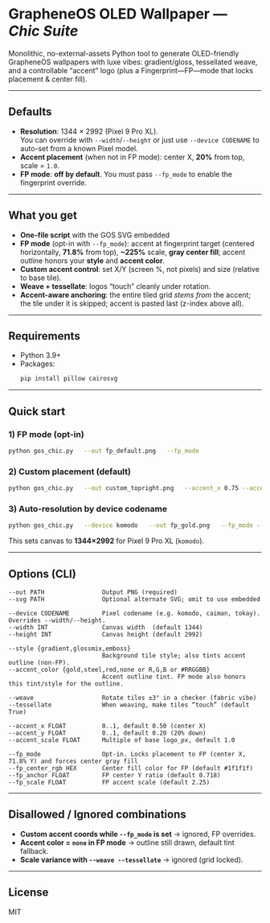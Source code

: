 # GrapheneOS OLED Wallpaper — *Chic Suite*

Monolithic, no-external-assets Python tool to generate OLED-friendly GrapheneOS wallpapers with luxe vibes: gradient/gloss, tessellated weave, and a controllable “accent” logo (plus a Fingerprint—FP—mode that locks placement & center fill).

---

## Defaults

- **Resolution**: 1344 × 2992 (Pixel 9 Pro XL).  
  You can override with `--width`/`--height` or just use `--device CODENAME` to auto-set from a known Pixel model.  
- **Accent placement** (when not in FP mode): center X, **20%** from top, scale = `1.0`.  
- **FP mode**: **off by default**. You must pass `--fp_mode` to enable the fingerprint override.

---

## What you get

- **One-file script** with the GOS SVG embedded
- **FP mode** (opt-in with `--fp_mode`): accent at fingerprint target (centered horizontally, **71.8%** from top), **~225%** scale, **gray center fill**; accent outline honors your **style** and **accent color**.
- **Custom accent control**: set X/Y (screen %, not pixels) and size (relative to base tile).
- **Weave + tessellate**: logos “touch” cleanly under rotation.
- **Accent-aware anchoring**: the entire tiled grid *stems from* the accent; the tile under it is skipped; accent is pasted last (z-index above all).

---

## Requirements

- Python 3.9+  
- Packages:
  ```bash
  pip install pillow cairosvg
  ```

---

## Quick start

### 1) FP mode (opt-in)
```bash
python gos_chic.py   --out fp_default.png   --fp_mode
```

### 2) Custom placement (default)
```bash
python gos_chic.py   --out custom_topright.png   --accent_x 0.75 --accent_y 0.15 --accent_scale 1.0   --style gradient --weave
```

### 3) Auto-resolution by device codename
```bash
python gos_chic.py   --device komodo   --out fp_gold.png   --fp_mode --style gradient --accent_color gold --weave
```
This sets canvas to **1344×2992** for Pixel 9 Pro XL (`komodo`).

---

## Options (CLI)

```text
--out PATH                Output PNG (required)
--svg PATH                Optional alternate SVG; omit to use embedded

--device CODENAME         Pixel codename (e.g. komodo, caiman, tokay). Overrides --width/--height.
--width INT               Canvas width  (default 1344)
--height INT              Canvas height (default 2992)

--style {gradient,glossmix,emboss}
                          Background tile style; also tints accent outline (non-FP).
--accent_color {gold,steel,red,none or R,G,B or #RRGGBB}
                          Accent outline tint. FP mode also honors this tint/style for the outline.

--weave                   Rotate tiles ±3° in a checker (fabric vibe)
--tessellate              When weaving, make tiles “touch” (default True)

--accent_x FLOAT          0..1, default 0.50 (center X)
--accent_y FLOAT          0..1, default 0.20 (20% down)
--accent_scale FLOAT      Multiple of base logo_px, default 1.0

--fp_mode                 Opt-in. Locks placement to FP (center X, 71.8% Y) and forces center gray fill
--fp_center_rgb HEX       Center fill color for FP (default #1f1f1f)
--fp_anchor FLOAT         FP center Y ratio (default 0.718)
--fp_scale FLOAT          FP accent scale (default 2.25)
```

---

## Disallowed / Ignored combinations

- **Custom accent coords while `--fp_mode` is set** → ignored, FP overrides.  
- **Accent color = `none` in FP mode** → outline still drawn, default tint fallback.  
- **Scale variance with `--weave --tessellate`** → ignored (grid locked).  

---

## License

MIT
